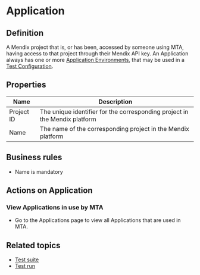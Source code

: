 # Application

## Definition

A Mendix project that is, or has been, accessed by someone using MTA, having access to that project through their Mendix API key. An Application always has one or more [Application Environments](application-environment), that may be used in a [Test Configuration](test-configuration).

## Properties
| Name | Description |
| ----------- | ----------- |
| Project ID | The unique identifier for the corresponding project in the Mendix platform |
| Name | The name of the corresponding project in the Mendix platform |

## Business rules
- Name is mandatory

## Actions on Application

### View Applications in use by MTA
- Go to the Applications page to view all Applications that are used in MTA.

## Related topics
- [Test suite](test-suite)
- [Test run](test-run)
